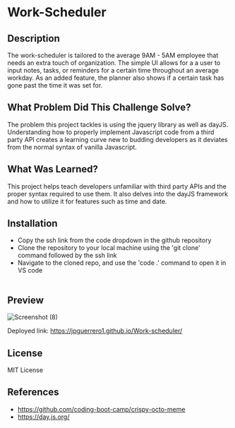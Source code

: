 # Work-Scheduler
## Description

The work-scheduler is tailored to the average 9AM - 5AM employee that needs an extra touch of organization. The simple UI allows for a a user to input notes, tasks, or reminders for a certain time throughout an average workday. As an added feature, the planner also shows if a certain task has gone past the time it was set for.

## What Problem Did This Challenge Solve?

The problem this project tackles is using the jquery library as well as dayJS. Understanding how to properly implement Javascript code from a third party API creates a learning curve new to budding developers as it deviates from the normal syntax of vanilla Javascript.

## What Was Learned?

This project helps teach developers unfamiliar with third party APIs and the proper syntax required to use them. It also delves into the dayJS framework and how to utilize it for features such as time and date.

## Installation

* Copy the ssh link from the code dropdown in the github repository
* Clone the repository to your local machine using the 'git clone' command followed by the ssh link
* Navigate to the cloned repo, and use the 'code .' command to open it in VS code
<br><br/>

## Preview

![Screenshot (8)](https://user-images.githubusercontent.com/95624362/234168600-1b7ebfb9-941d-4062-88da-b91b80e786be.png)

Deployed link: https://jpguerrero1.github.io/Work-scheduler/

## License

MIT License

## References

* https://github.com/coding-boot-camp/crispy-octo-meme
* https://day.js.org/
